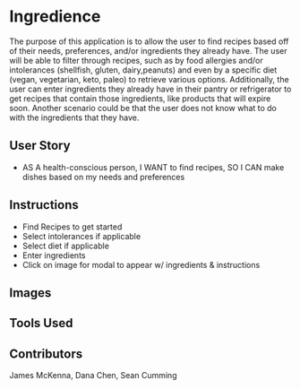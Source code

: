 # Ingredience

The purpose of this application is to allow the user to find recipes based off of their needs, preferences, and/or ingredients they already have. The user will be able to filter through recipes, such as by food allergies and/or intolerances (shellfish, gluten, dairy,peanuts) and even by a specific diet (vegan, vegetarian, keto, paleo) to retrieve various options. Additionally, the user can enter ingredients they already have in their pantry or refrigerator to get recipes that contain those ingredients, like products that will expire soon. Another scenario could be that the user does not know what to do with the ingredients that they have. 

## User Story
* AS A health-conscious person, I WANT to find recipes, SO I CAN make dishes based on my needs and preferences

## Instructions
* Find Recipes to get started
* Select intolerances if applicable 
* Select diet if applicable 
* Enter ingredients 
* Click on image for modal to appear w/ ingredients & instructions

## Images

## Tools Used

## Contributors
James McKenna, Dana Chen, Sean Cumming
